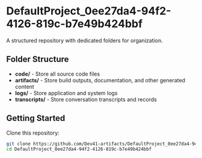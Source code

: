 # DefaultProject_0ee27da4-94f2-4126-819c-b7e49b424bbf
A structured repository with dedicated folders for organization.

## Folder Structure

- **code/** - Store all source code files
- **artifacts/** - Store build outputs, documentation, and other generated content
- **logs/** - Store application and system logs
- **transcripts/** - Store conversation transcripts and records

## Getting Started

Clone this repository:
```bash
git clone https://github.com/Dev41-artifacts/DefaultProject_0ee27da4-94f2-4126-819c-b7e49b424bbf
cd DefaultProject_0ee27da4-94f2-4126-819c-b7e49b424bbf
```
